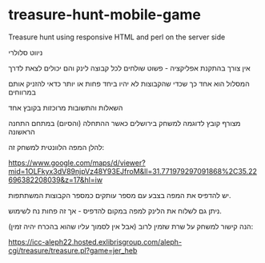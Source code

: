 # treasure-hunt-mobile-game
Treasure hunt using responsive HTML and perl on the server side


ניווט סלולרי

אין צורך בהתקנת אפליקציה - פשוט שולחים לכל קבוצה לינק והם יכולים לצאת לדרך

המסלול הוא אחד כך שכדי שהקבוצות לא יהיו ביחד פחות או יותר כדאי להזניק אותם במרווחים

השאלות והתשובות מרוכזות בקובץ אחד

מצורף קובץ לדוגמה למשחק בירושלים כאשר ההתחלה (והסיום) במתחם התחנה הראשונה

להלן המפה הלוונטית למשחק זה:

https://www.google.com/maps/d/viewer?mid=1OLFkyx3dV89njpVz48Y93EJfroM&ll=31.771979297091868%2C35.22696382208039&z=17&hl=iw

יש להדפיס את המפה בצבע
עם מספר עותקים כמספר הקבוצות המשתתפות.

ניתן גם לשלוח את הלינק למפה במקום להדפיס - אך זה פחות נח לשימוש.

הנה קישור למשחק על שרת שזמין לרוב (אבל אין לסמוך עליו שהוא בהכרח יהיה זמין):

https://icc-aleph22.hosted.exlibrisgroup.com/aleph-cgi/treasure/treasure.pl?game=jer_heb
